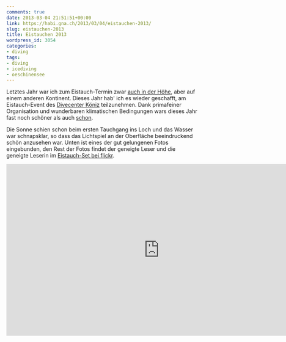 ```yaml
---
comments: true
date: 2013-03-04 21:51:51+00:00
link: https://habi.gna.ch/2013/03/04/eistauchen-2013/
slug: eistauchen-2013
title: Eistauchen 2013
wordpress_id: 3054
categories:
- diving
tags:
- diving
- icediving
- oeschinensee
---
```


Letztes Jahr war ich zum Eistauch-Termin zwar [auch in der Höhe](https://habi.gna.ch/2012/03/17/tansania/), aber auf einem anderen Kontinent. Dieses Jahr hab' ich es wieder geschafft, am Eistauch-Event des [Divecenter Köniz](http://divecenter.ch) teilzunehmen. Dank primafeiner Organisation und wunderbaren klimatischen Bedingungen wars dieses Jahr fast noch schöner als auch [schon](https://habi.gna.ch/?s=oeschinensee).

Die Sonne schien schon beim ersten Tauchgang ins Loch und das Wasser war schnapsklar, so dass das Lichtspiel an der Oberfläche beeindruckend schön anzusehen war. Unten ist eines der gut gelungenen Fotos eingebunden, den Rest der Fotos findet der geneigte Leser und die geneigte Leserin im [Eistauch-Set bei flickr](https://www.flickr.com/photos/habi/sets/72157632917722998/).

<iframe src="https://www.flickr.com/photos/79112147@N00/8528456555/player/" allowfullscreen="" webkitallowfullscreen="" mozallowfullscreen="" oallowfullscreen="" msallowfullscreen="" width="800" height="450" frameborder="0"></iframe>
